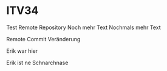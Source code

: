 # ITV34
Test Remote Repository
Noch mehr Text
Nochmals mehr Text

Remote Commit Veränderung

Erik war hier

Erik ist ne Schnarchnase
